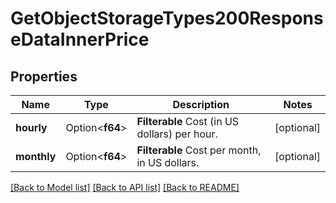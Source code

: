 # GetObjectStorageTypes200ResponseDataInnerPrice

## Properties

Name | Type | Description | Notes
------------ | ------------- | ------------- | -------------
**hourly** | Option<**f64**> | __Filterable__ Cost (in US dollars) per hour. | [optional]
**monthly** | Option<**f64**> | __Filterable__ Cost per month, in US dollars. | [optional]

[[Back to Model list]](../README.md#documentation-for-models) [[Back to API list]](../README.md#documentation-for-api-endpoints) [[Back to README]](../README.md)


